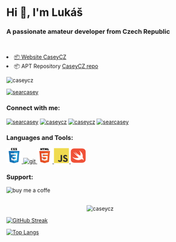 
<h1 align="left">Hi 👋, I'm Lukáš</h1>
<h3 align="left">A passionate amateur developer from Czech Republic</h3>
<p align="left"> <a href="https://twitter.com/Searcasey" target="blank"><img

 - 📦 Website [CaseyCZ](https://CaseyCZ.github.io)
 - 📦 APT Repository [CaseyCZ repo](https://CaseyCZ.github.io/repo)
<p align="left">

<p align="left"> <img src="https://komarev.com/ghpvc/?username=caseycz&label=Profile%20views&color=0e75b6&style=flat" alt="caseycz" /> </p>

<p align="left"> <a href="https://twitter.com/searcasey" target="blank"><img src="https://img.shields.io/twitter/follow/searcasey?logo=twitter&style=for-the-badge" alt="searcasey" /></a> </p>

<h3 align="left">Connect with me:</h3>
<p align="left">
<a href="https://twitter.com/searcasey" target="blank"><img align="center" src="https://raw.githubusercontent.com/rahuldkjain/github-profile-readme-generator/master/src/images/icons/Social/twitter.svg" alt="searcasey" height="30" width="40" /></a>
<a href="https://fb.com/caseycz" target="blank"><img align="center" src="https://raw.githubusercontent.com/rahuldkjain/github-profile-readme-generator/master/src/images/icons/Social/facebook.svg" alt="caseycz" height="30" width="40" /></a>
<a href="https://instagram.com/caseycz" target="blank"><img align="center" src="https://raw.githubusercontent.com/rahuldkjain/github-profile-readme-generator/master/src/images/icons/Social/instagram.svg" alt="caseycz" height="30" width="40" /></a>
<a href="https://www.youtube.com/c/searcasey" target="blank"><img align="center" src="https://raw.githubusercontent.com/rahuldkjain/github-profile-readme-generator/master/src/images/icons/Social/youtube.svg" alt="searcasey" height="30" width="40" /></a>
</p>

<h3 align="left">Languages and Tools:</h3>
<p align="left"> <a href="https://www.w3schools.com/css/" target="_blank" rel="noreferrer"> <img src="https://raw.githubusercontent.com/devicons/devicon/master/icons/css3/css3-original-wordmark.svg" alt="css3" width="40" height="40"/> </a> <a href="https://git-scm.com/" target="_blank" rel="noreferrer"> <img src="https://www.vectorlogo.zone/logos/git-scm/git-scm-icon.svg" alt="git" width="40" height="40"/> </a> <a href="https://www.w3.org/html/" target="_blank" rel="noreferrer"> <img src="https://raw.githubusercontent.com/devicons/devicon/master/icons/html5/html5-original-wordmark.svg" alt="html5" width="40" height="40"/> </a> <a href="https://developer.mozilla.org/en-US/docs/Web/JavaScript" target="_blank" rel="noreferrer"> <img src="https://raw.githubusercontent.com/devicons/devicon/master/icons/javascript/javascript-original.svg" alt="javascript" width="40" height="40"/> </a> <a href="https://developer.apple.com/swift/" target="_blank" rel="noreferrer"> <img src="https://raw.githubusercontent.com/devicons/devicon/master/icons/swift/swift-original.svg" alt="swift" width="40" height="40"/> </a> </p>

<h3 align="left">Support:</h3>
<p><a href="https://www.buymeacoffee.com/buy me a coffe"> <img align="left" src="https://cdn.buymeacoffee.com/buttons/v2/default-yellow.png" height="50" width="210" alt="buy me a coffe" /></a></p><br><br>

<p>&nbsp;<img align="left" src="https://github-readme-stats.vercel.app/api?username=caseycz&show_icons=true&theme=highcontrast&locale=cs" alt="caseycz" /></p>

[![GitHub Streak](http://github-readme-streak-stats.herokuapp.com?user=CaseyCZ&locale=cs&theme=dark&background=000000)](https://git.io/streak-stats)

[![Top Langs](https://github-readme-stats.vercel.app/api/top-langs/?username=CaseyCZ&locale=cs&layout=compact&theme=vision-friendly-dark)](https://github.com/anuraghazra/github-readme-stats)
